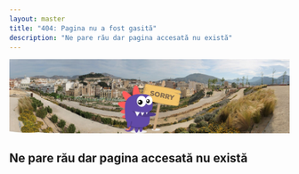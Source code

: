 ```yaml
---
layout: master
title: "404: Pagina nu a fost gasită"
description: "Ne pare rău dar pagina accesată nu există"
---
```


<section id="home">
	<div class="container p-0 pb-3">
		<img class="bg-home" src="assets/images/notfound-bg.jpg">
		<div class="row mt-3 mt-md-4">
			<div class="col-12 text-center" >
				<h2>Ne pare rău dar pagina accesată nu există</h2>
			</div>
		</div>
	</div>
</section>